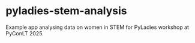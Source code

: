 # pyladies-stem-analysis
Example app analysing data on women in STEM for PyLadies workshop at PyConLT 2025.
